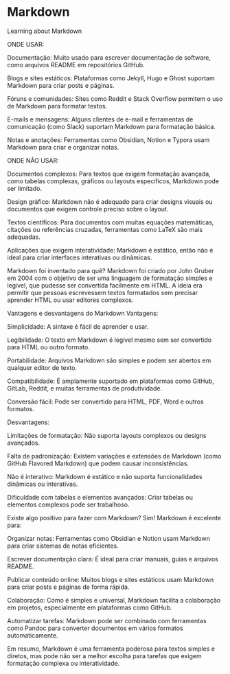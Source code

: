 # Markdown
Learning about Markdown


ONDE USAR:

Documentação: Muito usado para escrever documentação de software, como arquivos README em repositórios GitHub.

Blogs e sites estáticos: Plataformas como Jekyll, Hugo e Ghost suportam Markdown para criar posts e páginas.

Fóruns e comunidades: Sites como Reddit e Stack Overflow permitem o uso de Markdown para formatar textos.

E-mails e mensagens: Alguns clientes de e-mail e ferramentas de comunicação (como Slack) suportam Markdown para formatação básica.

Notas e anotações: Ferramentas como Obsidian, Notion e Typora usam Markdown para criar e organizar notas.



ONDE NÃO USAR:

Documentos complexos: Para textos que exigem formatação avançada, como tabelas complexas, gráficos ou layouts específicos, Markdown pode ser limitado.

Design gráfico: Markdown não é adequado para criar designs visuais ou documentos que exigem controle preciso sobre o layout.

Textos científicos: Para documentos com muitas equações matemáticas, citações ou referências cruzadas, ferramentas como LaTeX são mais adequadas.

Aplicações que exigem interatividade: Markdown é estático, então não é ideal para criar interfaces interativas ou dinâmicas.


Markdown foi inventado para quê?
Markdown foi criado por John Gruber em 2004 com o objetivo de ser uma linguagem de formatação simples e legível, que pudesse ser convertida facilmente em HTML. A ideia era permitir que pessoas escrevessem textos formatados sem precisar aprender HTML ou usar editores complexos.


Vantagens e desvantagens do Markdown
Vantagens:

Simplicidade: A sintaxe é fácil de aprender e usar.

Legibilidade: O texto em Markdown é legível mesmo sem ser convertido para HTML ou outro formato.

Portabilidade: Arquivos Markdown são simples e podem ser abertos em qualquer editor de texto.

Compatibilidade: É amplamente suportado em plataformas como GitHub, GitLab, Reddit, e muitas ferramentas de produtividade.

Conversão fácil: Pode ser convertido para HTML, PDF, Word e outros formatos.

Desvantagens:

Limitações de formatação: Não suporta layouts complexos ou designs avançados.

Falta de padronização: Existem variações e extensões de Markdown (como GitHub Flavored Markdown) que podem causar inconsistências.

Não é interativo: Markdown é estático e não suporta funcionalidades dinâmicas ou interativas.

Dificuldade com tabelas e elementos avançados: Criar tabelas ou elementos complexos pode ser trabalhoso.

Existe algo positivo para fazer com Markdown?
Sim! Markdown é excelente para:

Organizar notas: Ferramentas como Obsidian e Notion usam Markdown para criar sistemas de notas eficientes.

Escrever documentação clara: É ideal para criar manuais, guias e arquivos README.

Publicar conteúdo online: Muitos blogs e sites estáticos usam Markdown para criar posts e páginas de forma rápida.

Colaboração: Como é simples e universal, Markdown facilita a colaboração em projetos, especialmente em plataformas como GitHub.

Automatizar tarefas: Markdown pode ser combinado com ferramentas como Pandoc para converter documentos em vários formatos automaticamente.

Em resumo, Markdown é uma ferramenta poderosa para textos simples e diretos, mas pode não ser a melhor escolha para tarefas que exigem formatação complexa ou interatividade.
